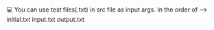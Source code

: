 💻 You can use test files(.txt) in src file as input args. In the order of --> initial.txt input.txt output.txt
